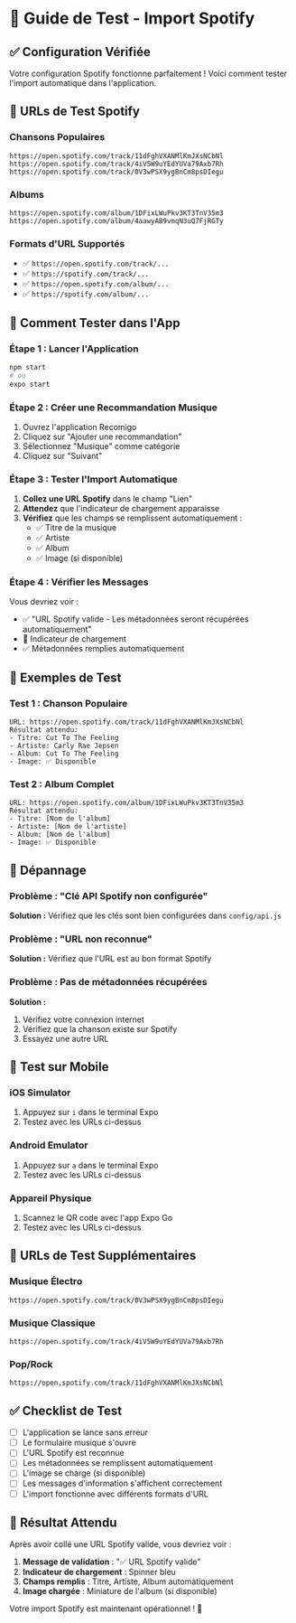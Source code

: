 # 🎵 Guide de Test - Import Spotify

## ✅ Configuration Vérifiée

Votre configuration Spotify fonctionne parfaitement ! Voici comment tester l'import automatique dans l'application.

## 🧪 URLs de Test Spotify

### Chansons Populaires
```
https://open.spotify.com/track/11dFghVXANMlKmJXsNCbNl
https://open.spotify.com/track/4iV5W9uYEdYUVa79Axb7Rh
https://open.spotify.com/track/0V3wPSX9ygBnCm8psDIegu
```

### Albums
```
https://open.spotify.com/album/1DFixLWuPkv3KT3TnV35m3
https://open.spotify.com/album/4aawyAB9vmqN3uQ7FjRGTy
```

### Formats d'URL Supportés
- ✅ `https://open.spotify.com/track/...`
- ✅ `https://spotify.com/track/...`
- ✅ `https://open.spotify.com/album/...`
- ✅ `https://spotify.com/album/...`

## 🚀 Comment Tester dans l'App

### Étape 1 : Lancer l'Application
```bash
npm start
# ou
expo start
```

### Étape 2 : Créer une Recommandation Musique
1. Ouvrez l'application Recomigo
2. Cliquez sur "Ajouter une recommandation"
3. Sélectionnez "Musique" comme catégorie
4. Cliquez sur "Suivant"

### Étape 3 : Tester l'Import Automatique
1. **Collez une URL Spotify** dans le champ "Lien"
2. **Attendez** que l'indicateur de chargement apparaisse
3. **Vérifiez** que les champs se remplissent automatiquement :
   - ✅ Titre de la musique
   - ✅ Artiste
   - ✅ Album
   - ✅ Image (si disponible)

### Étape 4 : Vérifier les Messages
Vous devriez voir :
- ✅ "URL Spotify valide - Les métadonnées seront récupérées automatiquement"
- 🔄 Indicateur de chargement
- ✅ Métadonnées remplies automatiquement

## 🎯 Exemples de Test

### Test 1 : Chanson Populaire
```
URL: https://open.spotify.com/track/11dFghVXANMlKmJXsNCbNl
Résultat attendu:
- Titre: Cut To The Feeling
- Artiste: Carly Rae Jepsen
- Album: Cut To The Feeling
- Image: ✅ Disponible
```

### Test 2 : Album Complet
```
URL: https://open.spotify.com/album/1DFixLWuPkv3KT3TnV35m3
Résultat attendu:
- Titre: [Nom de l'album]
- Artiste: [Nom de l'artiste]
- Album: [Nom de l'album]
- Image: ✅ Disponible
```

## 🔧 Dépannage

### Problème : "Clé API Spotify non configurée"
**Solution :** Vérifiez que les clés sont bien configurées dans `config/api.js`

### Problème : "URL non reconnue"
**Solution :** Vérifiez que l'URL est au bon format Spotify

### Problème : Pas de métadonnées récupérées
**Solution :** 
1. Vérifiez votre connexion internet
2. Vérifiez que la chanson existe sur Spotify
3. Essayez une autre URL

## 📱 Test sur Mobile

### iOS Simulator
1. Appuyez sur `i` dans le terminal Expo
2. Testez avec les URLs ci-dessus

### Android Emulator
1. Appuyez sur `a` dans le terminal Expo
2. Testez avec les URLs ci-dessus

### Appareil Physique
1. Scannez le QR code avec l'app Expo Go
2. Testez avec les URLs ci-dessus

## 🎵 URLs de Test Supplémentaires

### Musique Électro
```
https://open.spotify.com/track/0V3wPSX9ygBnCm8psDIegu
```

### Musique Classique
```
https://open.spotify.com/track/4iV5W9uYEdYUVa79Axb7Rh
```

### Pop/Rock
```
https://open.spotify.com/track/11dFghVXANMlKmJXsNCbNl
```

## ✅ Checklist de Test

- [ ] L'application se lance sans erreur
- [ ] Le formulaire musique s'ouvre
- [ ] L'URL Spotify est reconnue
- [ ] Les métadonnées se remplissent automatiquement
- [ ] L'image se charge (si disponible)
- [ ] Les messages d'information s'affichent correctement
- [ ] L'import fonctionne avec différents formats d'URL

## 🎉 Résultat Attendu

Après avoir collé une URL Spotify valide, vous devriez voir :
1. **Message de validation** : "✅ URL Spotify valide"
2. **Indicateur de chargement** : Spinner bleu
3. **Champs remplis** : Titre, Artiste, Album automatiquement
4. **Image chargée** : Miniature de l'album (si disponible)

Votre import Spotify est maintenant opérationnel ! 🎵 